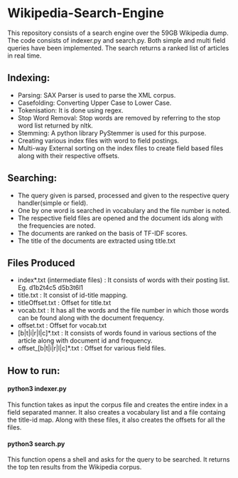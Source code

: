 # Wikipedia-Search-Engine
This repository consists of a search engine over the 59GB Wikipedia dump. The code consists of indexer.py and search.py. 
Both simple and multi field queries have been implemented. The search returns a ranked list of articles in real time. 

## Indexing:
+ Parsing: SAX Parser is used to parse the XML corpus.
+ Casefolding: Converting Upper Case to Lower Case.
+ Tokenisation: It is done using regex.
+ Stop Word Removal: Stop words are removed by referring to the stop word list returned by nltk.
+ Stemming: A python library PyStemmer is used for this purpose.
+ Creating various index files with word to field postings.
+ Multi-way External sorting on the index files to create field based files along with their respective offsets.

## Searching:
+ The query given is parsed, processed and given to the respective query handler(simple or field).
+ One by one word is searched in vocabulary and the file number is noted.
+ The respective field files are opened and the document ids along with the frequencies are noted.
+ The documents are ranked on the basis of TF-IDF scores.
+ The title of the documents are extracted using title.txt

## Files Produced
+ index*.txt (intermediate files) : It consists of words with their posting list. Eg. <word> d1b2t4c5 d5b3t6l1
+ title.txt : It consist of id-title mapping.
+ titleOffset.txt : Offset for title.txt
+ vocab.txt : It has all the words and the file number in which those words can be found along with the document frequency.
+ offset.txt : Offset for vocab.txt
+ [b|t|i|r|l|c]*.txt : It consists of words found in various sections of the article along with document id and frequency.
+ offset_[b|t|i|r|l|c]*.txt : Offset for various field files.

## How to run:

#### python3 indexer.py <xml file dump> 
This function takes as input the corpus file and creates the entire index in a field separated manner. It also creates a vocabulary list and a file containg the title-id map. 
Along with these files, it also creates the offsets for all the files. 

#### python3 search.py
This function opens a shell and asks for the query to be searched. It returns the top ten results from the Wikipedia corpus.
